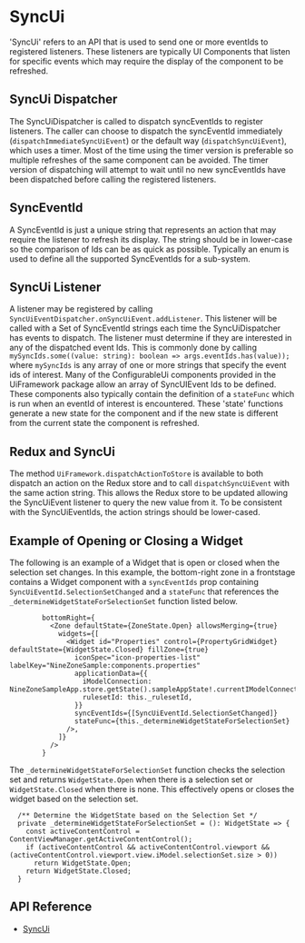 # SyncUi

'SyncUi' refers to an API that is used to send one or more eventIds to registered listeners. These listeners are typically UI Components that listen for specific events which may require the display of the component to be refreshed.

## SyncUi Dispatcher

The SyncUiDispatcher is called to dispatch syncEventIds to register listeners.  The caller can choose to dispatch the syncEventId immediately (`dispatchImmediateSyncUiEvent`) or the default way (`dispatchSyncUiEvent`), which uses a timer. Most of the time using the timer version is preferable so multiple refreshes of the same component can be avoided. The timer version of dispatching will attempt to wait until no new syncEventIds have been dispatched before calling the registered listeners.

## SyncEventId

A SyncEventId is just a unique string that represents an action that may require the listener to refresh its display. The string should be in lower-case so the comparison of Ids can be as quick as possible. Typically an enum is used to define all the supported SyncEventIds for a sub-system.

## SyncUi Listener

A listener may be registered by calling `SyncUiEventDispatcher.onSyncUiEvent.addListener`. This listener will be called with a Set of SyncEventId strings each time the SyncUiDispatcher has events to dispatch.  The listener must determine if they are interested in any of the dispatched event Ids. This is commonly done by calling `mySyncIds.some((value: string): boolean => args.eventIds.has(value));` where `mySyncIds` is any array of one or more strings that specify the event ids of interest. Many of the ConfigurableUi components provided in the UiFramework package allow an array of SyncUIEvent Ids to be defined. These components also typically contain the definition of a `stateFunc` which is run when an eventId of interest is encountered. These 'state' functions generate a new state for the component and if the new state is different from the current state the component is refreshed.

## Redux and SyncUi

The method `UiFramework.dispatchActionToStore` is available to both dispatch an action on the Redux store and to call `dispatchSyncUiEvent` with the same action string. This allows the Redux store to be updated allowing the SyncUiEvent listener to query the new value from it. To be consistent with the SyncUiEventIds, the action strings should be lower-cased.

## Example of Opening or Closing a Widget

The following is an example of a Widget that is open or closed when the selection set changes.
In this example, the bottom-right zone in a frontstage contains a Widget component with a `syncEventIds` prop containing `SyncUiEventId.SelectionSetChanged` and a `stateFunc` that references the `_determineWidgetStateForSelectionSet` function listed below.

```TSX
        bottomRight={
          <Zone defaultState={ZoneState.Open} allowsMerging={true}
            widgets={[
              <Widget id="Properties" control={PropertyGridWidget} defaultState={WidgetState.Closed} fillZone={true}
                iconSpec="icon-properties-list" labelKey="NineZoneSample:components.properties"
                applicationData={{
                  iModelConnection: NineZoneSampleApp.store.getState().sampleAppState!.currentIModelConnection,
                  rulesetId: this._rulesetId,
                }}
                syncEventIds={[SyncUiEventId.SelectionSetChanged]}
                stateFunc={this._determineWidgetStateForSelectionSet}
              />,
            ]}
          />
        }
```

The `_determineWidgetStateForSelectionSet` function checks the selection set and returns `WidgetState.Open` when there is a selection set or `WidgetState.Closed` when there is none. This effectively opens or closes the widget based on the selection set.

```TS
  /** Determine the WidgetState based on the Selection Set */
  private _determineWidgetStateForSelectionSet = (): WidgetState => {
    const activeContentControl = ContentViewManager.getActiveContentControl();
    if (activeContentControl && activeContentControl.viewport && (activeContentControl.viewport.view.iModel.selectionSet.size > 0))
      return WidgetState.Open;
    return WidgetState.Closed;
  }
```

## API Reference

* [SyncUi]($ui-framework:SyncUi)
